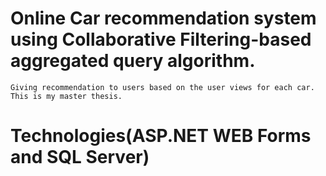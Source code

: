 # Online Car recommendation system using Collaborative Filtering-based aggregated query algorithm.
  	Giving recommendation to users based on the user views for each car.
    This is my master thesis.
# Technologies(ASP.NET WEB Forms and SQL Server)

